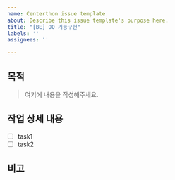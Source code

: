 ```yaml
---
name: Centerthon issue template
about: Describe this issue template's purpose here.
title: "[BE] OO 기능구현"
labels: ''
assignees: ''

---
```


## 목적
> 여기에 내용을 작성해주세요.

## 작업 상세 내용
- [ ] task1
- [ ] task2

## 비고

